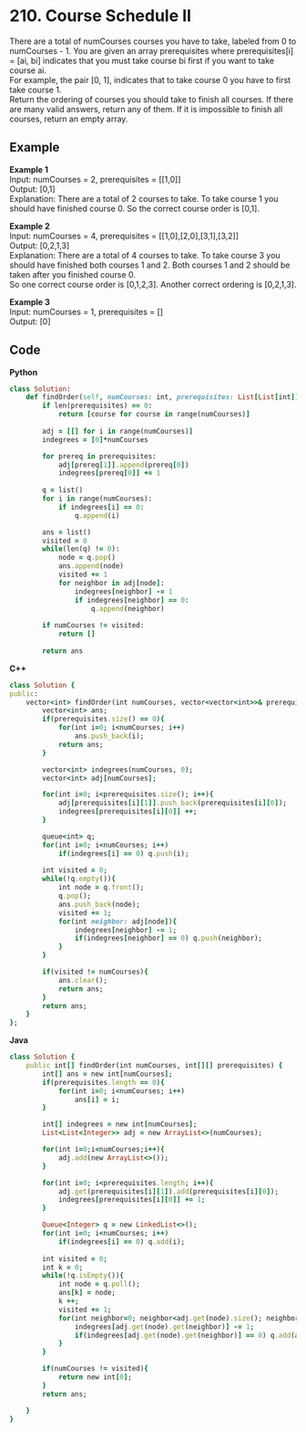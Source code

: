# 210. Course Schedule II
There are a total of numCourses courses you have to take, labeled from 0 to numCourses - 1. You are given an array prerequisites where prerequisites[i] = [ai, bi] indicates that you must take course bi first if you want to take course ai.  
For example, the pair [0, 1], indicates that to take course 0 you have to first take course 1.  
Return the ordering of courses you should take to finish all courses. If there are many valid answers, return any of them. If it is impossible to finish all courses, return an empty array.  

 
## Example
**Example 1**  
Input: numCourses = 2, prerequisites = [[1,0]]  
Output: [0,1]  
Explanation: There are a total of 2 courses to take. To take course 1 you should have finished course 0. So the correct course order is [0,1].  

**Example 2**  
Input: numCourses = 4, prerequisites = [[1,0],[2,0],[3,1],[3,2]]  
Output: [0,2,1,3]  
Explanation: There are a total of 4 courses to take. To take course 3 you should have finished both courses 1 and 2. Both courses 1 and 2 should be taken after you finished course 0.  
So one correct course order is [0,1,2,3]. Another correct ordering is [0,2,1,3].  

**Example 3**  
Input: numCourses = 1, prerequisites = []  
Output: [0]  

## Code
**Python**  
```ruby
class Solution:
    def findOrder(self, numCourses: int, prerequisites: List[List[int]]) -> List[int]:
        if len(prerequisites) == 0:
            return [course for course in range(numCourses)]
        
        adj = [[] for i in range(numCourses)]
        indegrees = [0]*numCourses

        for prereq in prerequisites:
            adj[prereq[1]].append(prereq[0])
            indegrees[prereq[0]] += 1
        
        q = list()
        for i in range(numCourses):
            if indegrees[i] == 0:
                q.append(i)

        ans = list()
        visited = 0
        while(len(q) != 0):
            node = q.pop()
            ans.append(node)
            visited += 1
            for neighbor in adj[node]:
                indegrees[neighbor] -= 1
                if indegrees[neighbor] == 0:
                    q.append(neighbor)
        
        if numCourses != visited:
            return []
            
        return ans
```
**C++**
```ruby
class Solution {
public:
    vector<int> findOrder(int numCourses, vector<vector<int>>& prerequisites) {
        vector<int> ans;
        if(prerequisites.size() == 0){
            for(int i=0; i<numCourses; i++)
                ans.push_back(i);
            return ans;
        }

        vector<int> indegrees(numCourses, 0);
        vector<int> adj[numCourses];

        for(int i=0; i<prerequisites.size(); i++){
            adj[prerequisites[i][1]].push_back(prerequisites[i][0]);
            indegrees[prerequisites[i][0]] ++;
        }

        queue<int> q;
        for(int i=0; i<numCourses; i++)
            if(indegrees[i] == 0) q.push(i);
        
        int visited = 0;
        while(!q.empty()){
            int node = q.front();
            q.pop();
            ans.push_back(node);
            visited += 1;
            for(int neighbor: adj[node]){
                indegrees[neighbor] -= 1;
                if(indegrees[neighbor] == 0) q.push(neighbor);
            }
        }

        if(visited != numCourses){
            ans.clear();
            return ans;
        }
        return ans;
    }
};
```
**Java**  
```ruby
class Solution {
    public int[] findOrder(int numCourses, int[][] prerequisites) {
        int[] ans = new int[numCourses];
        if(prerequisites.length == 0){
            for(int i=0; i<numCourses; i++)
                ans[i] = i;
        }

        int[] indegrees = new int[numCourses];
        List<List<Integer>> adj = new ArrayList<>(numCourses);

        for(int i=0;i<numCourses;i++){
            adj.add(new ArrayList<>());
        }

        for(int i=0; i<prerequisites.length; i++){
            adj.get(prerequisites[i][1]).add(prerequisites[i][0]);
            indegrees[prerequisites[i][0]] += 1;
        }       

        Queue<Integer> q = new LinkedList<>();
        for(int i=0; i<numCourses; i++)
            if(indegrees[i] == 0) q.add(i);
        
        int visited = 0;
        int k = 0;
        while(!q.isEmpty()){
            int node = q.poll();
            ans[k] = node;
            k ++;
            visited += 1;
            for(int neighbor=0; neighbor<adj.get(node).size(); neighbor++){
                indegrees[adj.get(node).get(neighbor)] -= 1;
                if(indegrees[adj.get(node).get(neighbor)] == 0) q.add(adj.get(node).get(neighbor));
            }
        }

        if(numCourses != visited){
            return new int[0];
        }
        return ans;

    }
}
```
